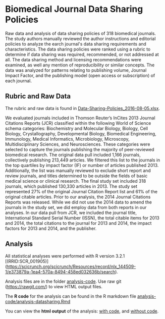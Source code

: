 # Biomedical Journal Data Sharing Policies

Raw data and analysis of data sharing policies of 318 biomedical journals.  The study authors manually reviewed the author instructions and editorial policies to analyze the earch journal's data sharing requirements and characteristics. The data sharing policies were ranked using a rubric to determine if data sharing was required, recommended, or not addressed at all.  The data sharing method and licensing recommendations were examined, as well any mention of reproducibility or similar concepts.  The data was analyzed for patterns relating to publishing volume, Journal Impact Factor, and the publishing model (open access or subscription) of each journal.

## Rubric and Raw Data

The rubric and raw data is found in [Data-Sharing-Policies_2016-08-05.xlsx](Data-Sharing-Policies_2016-08-05.xlsx).

We evaluated journals included in Thomson Reuter’s InCites 2013 Journal Citations Reports (JCR) classified within the following World of Science schema categories: Biochemistry and Molecular Biology, Biology, Cell Biology, Crystallography, Developmental Biology, Biomedical Engineering, Immunology, Medical Informatics, Microbiology, Microscopy, Multidisciplinary Sciences, and Neurosciences. These categories were selected to capture the journals publishing the majority of peer-reviewed biomedical research. The original data pull included 1,166 journals, collectively publishing 213,449 articles. We filtered this list to the journals in the top quartiles by impact factor (IF) or number of articles published 2013. Additionally, the list was manually reviewed to exclude short report and review journals, and titles determined to be outside the fields of basic medical science or clinical research. The final study set included 318 journals, which published 130,330 articles in 2013. The study set represented 27% of the original Journal Citation Report list and 61% of the original citable articles. Prior to our analysis, the 2014 Journal Citations Reports was released. While we did not use the 2014 data to amend the journals in the study set, we did employ data from both reports in our analyses. In our data pull from JCR, we included the journal title, International Standard Serial Number (ISSN), the total citable items for 2013 and 2014, the total citations to the journal for 2013 and 2014, the impact factors for 2013 and 2014, and the publisher.

## Analysis

All statistical analyses were performed with R version 3.2.1 [(RRID:SCR_001905)] (https://scicrunch.org/scicrunch/Resources/record/nlx_144509-1/e373879a-1ea4-570a-8494-458ed032636b/search).

Analysis files are in the folder [analysis-code](analysis-code). Use raw git (https://rawgit.com/) to view HTML output files. 

The **R code** for the analysis can be found in the R markdown file [analysis-code/analysis-datasharing.Rmd](analysis-code/analysis-datasharing.Rmd)

You can view the **html output** of the analysis: [with code](https://rawgit.com/OHSU-Ontology-Development-Group/DataSharingPolicies/master/analysis-code/analysis-datasharing-withcode.html), and [without code](https://rawgit.com/OHSU-Ontology-Development-Group/DataSharingPolicies/master/analysis-code/analysis-datasharing.html).
